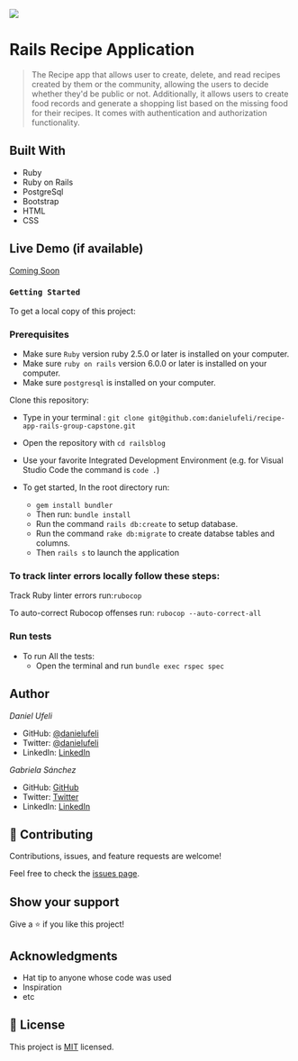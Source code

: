 ![](https://img.shields.io/badge/Microverse-blueviolet)

# Rails Recipe Application

> The Recipe app that allows user to create, delete, and read recipes created by them or the community, allowing the users to decide whether they'd be public or not. Additionally, it allows users to create food records and generate a shopping list based on the missing food for their recipes. It comes with authentication and authorization functionality.


## Built With

- Ruby
- Ruby on Rails
- PostgreSql
- Bootstrap
- HTML
- CSS

## Live Demo (if available)

[Coming Soon](#)


### `Getting Started`

To get a local copy of this project:

### Prerequisites

* Make sure `Ruby` version ruby 2.5.0 or later is installed on your computer.
* Make sure `ruby on rails` version 6.0.0 or later is installed on your computer.
* Make sure `postgresql` is installed on your computer.

Clone this repository:
   * Type in your terminal : `git clone git@github.com:danielufeli/recipe-app-rails-group-capstone.git`

- Open the repository with `cd railsblog`
- Use your favorite Integrated Development Environment (e.g. for Visual Studio Code the command is `code .`)

- To get started, In the root directory run:
   * `gem install bundler`
   * Then run: `bundle install`
   * Run the command `rails db:create` to setup database.
   * Run the command `rake db:migrate` to create databse tables and columns.
   * Then `rails s` to launch the application


### To track linter errors locally follow these steps:  

Track Ruby linter errors run:`rubocop`

To auto-correct Rubocop offenses run: `rubocop --auto-correct-all` 


### Run tests
- To run All the tests:
   * Open the terminal and run `bundle exec rspec spec`

## Author

*Daniel Ufeli*

- GitHub: [@danielufeli](https://github.com/danielufeli)
- Twitter: [@danielufeli](https://twitter.com/danielufeli)
- LinkedIn: [LinkedIn](https://linkedin.com/in/danielcode)

*Gabriela Sánchez*

- GitHub: [GitHub](https://github.com/gabyse1)
- Twitter: [Twitter](https://twitter.com/gabyse)
- LinkedIn: [LinkedIn](https://www.linkedin.com/in/gabyse)

## 🤝 Contributing

Contributions, issues, and feature requests are welcome!

Feel free to check the [issues page](../../issues/).

## Show your support

Give a ⭐️ if you like this project!

## Acknowledgments

- Hat tip to anyone whose code was used
- Inspiration
- etc

## 📝 License

This project is [MIT](./MIT.md) licensed.
